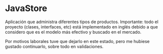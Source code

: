 # JavaStore
Aplicación que administra diferentes tipos de productos.
Importante: todo el proyecto (clases, interfaces, etc) está implementado en inglés debido a que considero que es el modelo más efectivo y buscado en el mercado.

Por motivos laborales tuve que dejarlo en este estado, pero me hubiese gustado continuarlo, sobre todo en validaciones.
